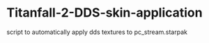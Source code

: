 # Titanfall-2-DDS-skin-application
script to automatically apply dds textures to pc_stream.starpak 
